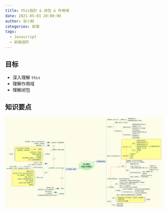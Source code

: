 ```yaml
---
title: this指针 & 闭包 & 作用域
date: 2021-05-03 20:00:00
author: 安小盼
categories: 前端
tags:
  - Javascript
  - 前端进阶
---
```


## 目标

* 深入理解 `this`
* 理解作用域
* 理解闭包

## 知识要点

![xmind总结](/static/xmind/front_end/relearn/this.png)
